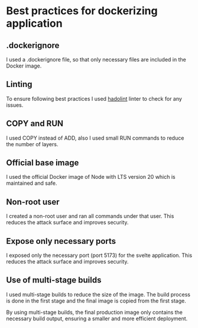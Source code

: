 # Best practices for dockerizing application

## .dockerignore

I used a .dockerignore file, so that only necessary files are included in the Docker image.

## Linting

To ensure following best practices I used [hadolint](https://github.com/hadolint/hadolint) linter to check for any issues.

## COPY and RUN

I used COPY instead of ADD, also I used small RUN commands to reduce the number of layers.

## Official base image

I used the official Docker image of Node with LTS version 20 which is maintained and safe.

## Non-root user

I created a non-root user and ran all commands under that user. This reduces the attack surface and improves security.

## Expose only necessary ports

I exposed only the necessary port (port 5173) for the svelte application. This reduces the attack surface and improves security.

## Use of multi-stage builds

I used multi-stage builds to reduce the size of the image. The build process is done in the first stage and the final image is copied from the first stage.

By using multi-stage builds, the final production image only contains the necessary build output, ensuring a smaller and more efficient deployment.

